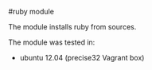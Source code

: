 #ruby module

The module installs ruby from sources.

The module was tested in:

* ubuntu 12.04 (precise32 Vagrant box)


